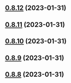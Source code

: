 ## [0.8.12](https://github.com/bcgov/nr-spar-backend/compare/v0.8.11...v0.8.12) (2023-01-31)



## [0.8.11](https://github.com/bcgov/nr-spar-backend/compare/v0.8.10...v0.8.11) (2023-01-31)



## [0.8.10](https://github.com/bcgov/nr-spar-backend/compare/v0.8.9...v0.8.10) (2023-01-31)



## [0.8.9](https://github.com/bcgov/nr-spar-backend/compare/v0.8.8...v0.8.9) (2023-01-31)



## [0.8.8](https://github.com/bcgov/nr-spar-backend/compare/v0.8.7...v0.8.8) (2023-01-31)



